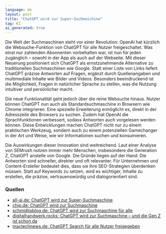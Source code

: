 ```yaml
---
language: de
layout: post
title: "ChatGPT wird zur Super-Suchmaschine"
tag: KI
ai_generated: true
---
```


Die Welt der Suchmaschinen steht vor einer Revolution: OpenAI hat kürzlich die Websuche-Funktion von ChatGPT für alle Nutzer freigeschaltet. Was einst nur zahlenden Abonnenten vorbehalten war, ist nun für jeden zugänglich – sowohl in der App als auch auf der Webseite. Mit dieser Neuerung positioniert sich ChatGPT als ernstzunehmende Alternative zu traditionellen Suchmaschinen wie Google. Statt einer Liste von Links liefert ChatGPT präzise Antworten auf Fragen, ergänzt durch Quellenangaben und multimediale Inhalte wie Bilder und Videos. Besonders beeindruckend ist die Möglichkeit, Fragen in natürlicher Sprache zu stellen, was die Nutzung intuitiver und persönlicher macht.

<!--more-->

Die neue Funktionalität geht jedoch über die reine Websuche hinaus. Nutzer können ChatGPT nun auch als Standardsuchmaschine in Browsern wie Chrome integrieren. Eine spezielle Erweiterung ermöglicht es, direkt in der Adresszeile des Browsers zu suchen. Zudem hat OpenAI die Sprachfunktionen verbessert, sodass Antworten auch vorgelesen werden können. Diese Entwicklungen machen ChatGPT nicht nur zu einem praktischen Werkzeug, sondern auch zu einem potenziellen Gamechanger in der Art und Weise, wie wir Informationen suchen und konsumieren.

Die Auswirkungen dieser Innovation sind weitreichend. Laut einer Analyse von SEMrush nutzen immer mehr Menschen, insbesondere die Generation Z, ChatGPT anstelle von Google. Die Gründe liegen auf der Hand: Die Antworten sind schneller, direkter und oft relevanter. Für Unternehmen und Content-Ersteller bedeutet dies, dass sie ihre SEO-Strategien überdenken müssen. Statt auf Keywords zu setzen, wird es wichtiger, Inhalte zu erstellen, die präzise, vertrauenswürdig und dialogorientiert sind.

### Quellen
- [all-ai.de: ChatGPT wird zur Super-Suchmaschine](https://www.all-ai.de/news/top-news24/openai-chatgpt-suche)
- [chip.de: ChatGPT wird zur Suchmaschine](https://www.chip.de/nachrichten/kuenstliche-intelligenz,135700/chatgpt-wird-zur-suchmaschine-jetzt-endlich-fuer-alle_b44bd3ff-36f5-4f91-8301-44abaed020ae.html)
- [schmidtisblog.de: ChatGPT wird zur Suchmaschine für alle](https://www.schmidtisblog.de/chatgpt-wird-zur-suchmaschine-fuer-alle-1764981/)
- [digitalhandwerk.rocks: ChatGPT wird zur Suchmaschine – und die Gen Z ist schon da](https://digitalhandwerk.rocks/ki/chatgpt-wird-zur-suchmaschine-und-die-gen-z-ist-schon-da/)
- [mactechnews.de: ChatGPT Search für alle Nutzer freigegeben](https://www.mactechnews.de/news/article/ChatGPT-Search-fuer-alle-Nutzer-freigegeben-Websuche-soll-Google-ersetzen-186293.html)
